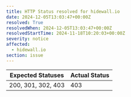 ```yaml
---
title: HTTP Status resolved for hidewall.io
date: 2024-12-05T13:03:47+00:00Z
resolved: True
resolvedWhen: 2024-12-05T13:03:47+00:00Z
resolvedStartTime: 2024-11-18T10:20:03+00:00Z
severity: notice
affected:
  - hidewall.io
section: issue
---
```


| Expected Statuses | Actual Status  |
|-------------------|----------------|
| 200, 301, 302, 403 | 403 |

